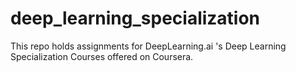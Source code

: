 # deep_learning_specialization
This repo holds assignments for DeepLearning.ai 's Deep Learning Specialization Courses offered on Coursera. 
